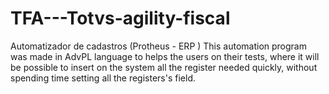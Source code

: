 # TFA---Totvs-agility-fiscal
Automatizador de cadastros (Protheus - ERP )
This automation program was made in AdvPL language to helps the users on their tests, where it will be possible to insert on the system all the register needed quickly, without spending time setting all the registers's field.
